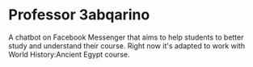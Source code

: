 # Professor 3abqarino
A chatbot on Facebook Messenger that aims to help students to better study and understand their course. Right now it's adapted to work with World History:Ancient Egypt course. 


